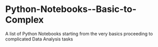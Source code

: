 # Python-Notebooks--Basic-to-Complex
A list of Python Notebooks starting from the very basics proceeding to complicated Data Analysis tasks
